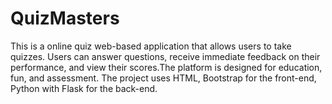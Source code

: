 # QuizMasters
This is a online quiz web-based application that allows users to take quizzes. Users can answer questions, receive immediate feedback on their performance, and view their scores.The platform is designed for education, fun, and assessment. The project uses HTML, Bootstrap for the front-end, Python with Flask for the back-end.
